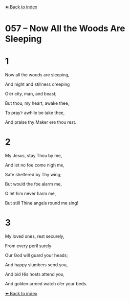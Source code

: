 [⬅️ Back to index](../README.md)

# 057 – Now All the Woods Are Sleeping





# 1

Now all the woods are sleeping,

And night and stillness creeping

O’er city, man, and beast;

But thou, my heart, awake thee,

To pray’r awhile be take thee,

And praise thy Maker ere thou rest.



# 2

My Jesus, stay Thou by me,

And let no foe come nigh me,

Safe sheltered by Thy wing;

But would the foe alarm me,

O let him never harm me,

But still Thine angels round me sing!



# 3

My loved ones, rest securely,

From every peril surely

Our God will guard your heads;

And happy slumbers send you,

And bid His hosts attend you,

And golden armed watch o’er your beds.

[⬅️ Back to index](../README.md)
